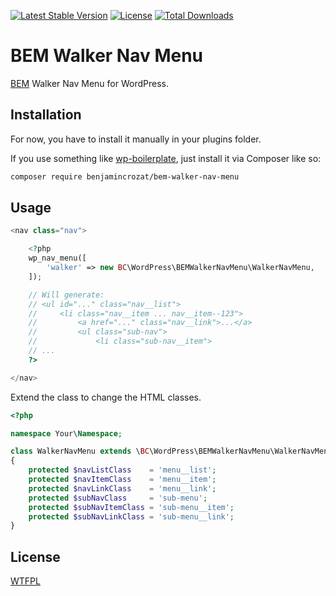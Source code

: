 [![Latest Stable Version](https://poser.pugx.org/benjamincrozat/bem-walker-nav-menu/v/stable)](https://packagist.org/packages/benjamincrozat/bem-walker-nav-menu)
[![License](https://poser.pugx.org/benjamincrozat/bem-walker-nav-menu/license)](https://packagist.org/packages/benjamincrozat/bem-walker-nav-menu)
[![Total Downloads](https://poser.pugx.org/benjamincrozat/bem-walker-nav-menu/downloads)](https://packagist.org/packages/benjamincrozat/bem-walker-nav-menu)

# BEM Walker Nav Menu

[BEM](http://getbem.com) Walker Nav Menu for WordPress.

## Installation

For now, you have to install it manually in your plugins folder.

If you use something like [wp-boilerplate](https://github.com/benjamincrozat/wp-boilerplate), just install it via Composer like so:

```bash
composer require benjamincrozat/bem-walker-nav-menu
```

## Usage

```php
<nav class="nav">

    <?php
    wp_nav_menu([
        'walker' => new BC\WordPress\BEMWalkerNavMenu\WalkerNavMenu,
    ]);

    // Will generate:
    // <ul id="..." class="nav__list">
    //     <li class="nav__item ... nav__item--123">
    //         <a href="..." class="nav__link">...</a>
    //         <ul class="sub-nav">
    //             <li class="sub-nav__item">
    // ...
    ?>

</nav>
```

Extend the class to change the HTML classes.

```php
<?php

namespace Your\Namespace;

class WalkerNavMenu extends \BC\WordPress\BEMWalkerNavMenu\WalkerNavMenu
{
    protected $navListClass    = 'menu__list';
    protected $navItemClass    = 'menu__item';
    protected $navLinkClass    = 'menu__link';
    protected $subNavClass     = 'sub-menu';
    protected $subNavItemClass = 'sub-menu__item';
    protected $subNavLinkClass = 'sub-menu__link';
}
```

## License

[WTFPL](http://www.wtfpl.net/about/)
